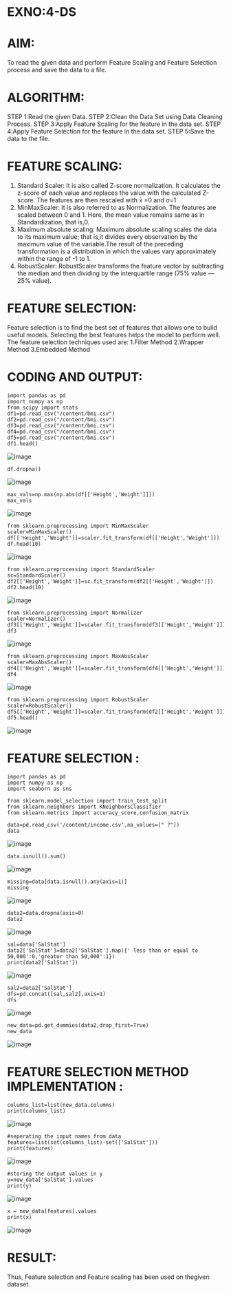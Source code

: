# EXNO:4-DS
# AIM:
To read the given data and perform Feature Scaling and Feature Selection process and save the
data to a file.

# ALGORITHM:
STEP 1:Read the given Data.
STEP 2:Clean the Data Set using Data Cleaning Process.
STEP 3:Apply Feature Scaling for the feature in the data set.
STEP 4:Apply Feature Selection for the feature in the data set.
STEP 5:Save the data to the file.

# FEATURE SCALING:
1. Standard Scaler: It is also called Z-score normalization. It calculates the z-score of each value and replaces the value with the calculated Z-score. The features are then rescaled with x̄ =0 and σ=1
2. MinMaxScaler: It is also referred to as Normalization. The features are scaled between 0 and 1. Here, the mean value remains same as in Standardization, that is,0.
3. Maximum absolute scaling: Maximum absolute scaling scales the data to its maximum value; that is,it divides every observation by the maximum value of the variable.The result of the preceding transformation is a distribution in which the values vary approximately within the range of -1 to 1.
4. RobustScaler: RobustScaler transforms the feature vector by subtracting the median and then dividing by the interquartile range (75% value — 25% value).

# FEATURE SELECTION:
Feature selection is to find the best set of features that allows one to build useful models. Selecting the best features helps the model to perform well.
The feature selection techniques used are:
1.Filter Method
2.Wrapper Method
3.Embedded Method

# CODING AND OUTPUT:
```
import pandas as pd
import numpy as np
from scipy import stats
df1=pd.read_csv("/content/bmi.csv")
df2=pd.read_csv("/content/bmi.csv")
df3=pd.read_csv("/content/bmi.csv")
df4=pd.read_csv("/content/bmi.csv")
df5=pd.read_csv("/content/bmi.csv")
df1.head()
```
![image](https://github.com/SanjithaBolisetti/EXNO-4-DS/assets/119393633/4e2d865a-7d2e-4ccc-80e1-55002097a870)

```
df.dropna()
```
![image](https://github.com/SanjithaBolisetti/EXNO-4-DS/assets/119393633/e619dc74-496a-4a31-9cb8-3f3df94333e5)

```
max_vals=np.max(np.abs(df[['Height','Weight']]))
max_vals
```
![image](https://github.com/SanjithaBolisetti/EXNO-4-DS/assets/119393633/f3f2098b-5f85-48e0-8fe1-8c19cda1982b)

```
from sklearn.preprocessing import MinMaxScaler
scaler=MinMaxScaler()
df[['Height','Weight']]=scaler.fit_transform(df[['Height','Weight']])
df.head(10)
```
![image](https://github.com/SanjithaBolisetti/EXNO-4-DS/assets/119393633/8244aa02-3e32-4496-b6e8-92f0ee417958)

```
from sklearn.preprocessing import StandardScaler
sc=StandardScaler()
df2[['Height','Weight']]=sc.fit_transform(df2[['Height','Weight']])
df2.head(10)
```
![image](https://github.com/SanjithaBolisetti/EXNO-4-DS/assets/119393633/c5a4880e-2151-41b3-bf37-b0ed745d6e8e)

```
from sklearn.preprocessing import Normalizer
scaler=Normalizer()
df3[['Height','Weight']]=scaler.fit_transform(df3[['Height','Weight']])
df3
```
![image](https://github.com/SanjithaBolisetti/EXNO-4-DS/assets/119393633/53af0b2b-bdb9-4406-a4c9-b30dcd947dab)

```
from sklearn.preprocessing import MaxAbsScaler
scaler=MaxAbsScaler()
df4[['Height','Weight']]=scaler.fit_transform(df4[['Height','Weight']])
df4
```
![image](https://github.com/SanjithaBolisetti/EXNO-4-DS/assets/119393633/affe1f97-5dc7-4a98-a699-88f66cb002df)

```
from sklearn.preprocessing import RobustScaler
scaler=RobustScaler()
df5[['Height','Weight']]=scaler.fit_transform(df2[['Height','Weight']])
df5.head()
```
![image](https://github.com/SanjithaBolisetti/EXNO-4-DS/assets/119393633/de359605-bb34-492a-ad7f-dae37f270270)

# FEATURE SELECTION :

```
import pandas as pd
import numpy as np
import seaborn as sns

from sklearn.model_selection import train_test_split
from sklearn.neighbors import KNeighborsClassifier
from sklearn.metrics import accuracy_score,confusion_matrix

data=pd.read_csv('/content/income.csv',na_values=[" ?"])
data
```
![image](https://github.com/SanjithaBolisetti/EXNO-4-DS/assets/119393633/f0124d92-09dd-436f-b98a-50668b19d2f1)

```
data.isnull().sum()
```
![image](https://github.com/SanjithaBolisetti/EXNO-4-DS/assets/119393633/898b5a6a-52e5-4b76-b3e6-a0fbfbc82361)

```
missing=data[data.isnull().any(axis=1)]
missing
```
![image](https://github.com/SanjithaBolisetti/EXNO-4-DS/assets/119393633/1b376755-969f-4ed7-82f1-6daffed3daf1)

```
data2=data.dropna(axis=0)
data2
```
![image](https://github.com/SanjithaBolisetti/EXNO-4-DS/assets/119393633/e8aea04e-27c3-4381-be95-2fd018335c53)

```
sal=data['SalStat']
data2['SalStat']=data2['SalStat'].map({' less than or equal to 50,000':0,'greater than 50,000':1})
print(data2['SalStat'])
```
![image](https://github.com/SanjithaBolisetti/EXNO-4-DS/assets/119393633/17a3cbf1-0af6-40c1-a979-5e6dffcebc2b)

```
sal2=data2['SalStat']
dfs=pd.concat([sal,sal2],axis=1)
dfs
```
![image](https://github.com/SanjithaBolisetti/EXNO-4-DS/assets/119393633/c280dcb9-40c1-4c42-883f-030bd126784f)

```
new_data=pd.get_dummies(data2,drop_first=True)
new_data
```
![image](https://github.com/SanjithaBolisetti/EXNO-4-DS/assets/119393633/3c75e643-5fff-44fa-845c-572ffe6de4be)

# FEATURE SELECTION METHOD IMPLEMENTATION :
```
columns_list=list(new_data.columns)
print(columns_list)
```
![image](https://github.com/SanjithaBolisetti/EXNO-4-DS/assets/119393633/7226be10-5ce2-487e-acde-a3c6d2d88f4f)

```
#seperating the input names from data
features=list(set(columns_list)-set(['SalStat']))
print(features)
```
![image](https://github.com/SanjithaBolisetti/EXNO-4-DS/assets/119393633/7d6aec00-e12d-469f-8c16-e3db35b572c3)

```
#storing the output values in y
y=new_data['SalStat'].values
print(y)
```
![image](https://github.com/SanjithaBolisetti/EXNO-4-DS/assets/119393633/15d147cd-08a3-4699-b7a0-6999e451a622)

```
x = new_data[features].values
print(x)
```
![image](https://github.com/SanjithaBolisetti/EXNO-4-DS/assets/119393633/64ec62e3-91b0-4331-8fad-1726711e5b7d)


# RESULT:
Thus, Feature selection and Feature scaling has been used on thegiven dataset.
